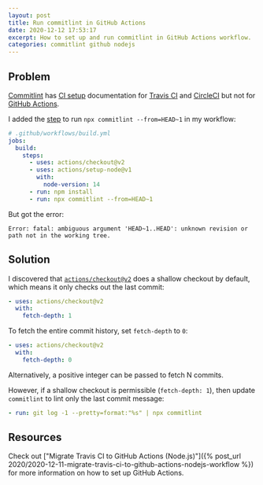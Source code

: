```yaml
---
layout: post
title: Run commitlint in GitHub Actions
date: 2020-12-12 17:53:17
excerpt: How to set up and run commitlint in GitHub Actions workflow.
categories: commitlint github nodejs
---
```


## Problem

[Commitlint](https://github.com/conventional-changelog/commitlint) has [CI setup](https://commitlint.js.org/#/guides-ci-setup) documentation for [Travis CI](https://travis-ci.org/) and [CircleCI](https://circleci.com/) but not for [GitHub Actions](https://github.com/features/actions).

I added the [step](https://docs.github.com/en/free-pro-team@latest/actions/reference/workflow-syntax-for-github-actions#jobsjob_idstepsrun) to run `npx commitlint --from=HEAD~1` in my workflow:

```yml
# .github/workflows/build.yml
jobs:
  build:
    steps:
      - uses: actions/checkout@v2
      - uses: actions/setup-node@v1
        with:
          node-version: 14
      - run: npm install
      - run: npx commitlint --from=HEAD~1
```

But got the error:

```
Error: fatal: ambiguous argument 'HEAD~1..HEAD': unknown revision or path not in the working tree.
```

## Solution

I discovered that [`actions/checkout@v2`](https://github.com/marketplace/actions/checkout) does a shallow checkout by default, which means it only checks out the last commit:

```yml
- uses: actions/checkout@v2
  with:
    fetch-depth: 1
```

To fetch the entire commit history, set `fetch-depth` to `0`:

```yml
- uses: actions/checkout@v2
  with:
    fetch-depth: 0
```

Alternatively, a positive integer can be passed to fetch N commits.

However, if a shallow checkout is permissible (`fetch-depth: 1`), then update `commitlint` to lint only the last commit message:

```yml
- run: git log -1 --pretty=format:"%s" | npx commitlint
```

## Resources

Check out ["Migrate Travis CI to GitHub Actions (Node.js)"]({% post_url 2020/2020-12-11-migrate-travis-ci-to-github-actions-nodejs-workflow %}) for more information on how to set up GitHub Actions.
